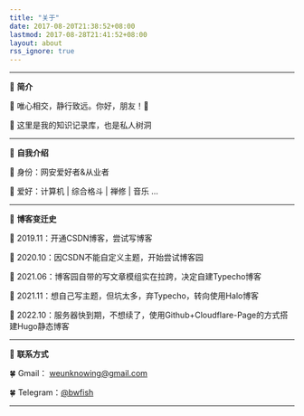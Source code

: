 ```yaml
---
title: "关于"
date: 2017-08-20T21:38:52+08:00
lastmod: 2017-08-28T21:41:52+08:00
layout: about
rss_ignore: true
---
```


---

🍓 **简介**

🥕 唯心相交，静行致远。你好，朋友！🤝  

🥕 这里是我的知识记录库，也是私人树洞  

---

🍉 **自我介绍**  

🌱 身份：网安爱好者&从业者  

🌱 爱好：计算机 | 综合格斗 | 禅修 | 音乐 …  

---

🍁 **博客变迁史**  

🍃 2019.11：开通CSDN博客，尝试写博客

🍃 2020.10：因CSDN不能自定义主题，开始尝试博客园

🍃 2021.06：博客园自带的写文章模组实在拉跨，决定自建Typecho博客

🍃 2021.11：想自己写主题，但坑太多，弃Typecho，转向使用Halo博客

🍃 2022.10：服务器快到期，不想续了，使用Github+Cloudflare-Page的方式搭建Hugo静态博客

---

🌸 **联系方式**

🍀 Gmail： weunknowing@gmail.com

🍀 Telegram：[@bwfish](https://t.me/bwfish)

---
